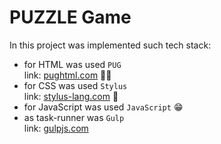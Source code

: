 PUZZLE Game
===

In this project was implemented such tech stack: 
- for HTML was used `PUG` <br> link: [pughtml.com](https://pughtml.com/) 😵‍💫
- for CSS was used `Stylus` <br> link: [stylus-lang.com](https://stylus-lang.com/) 🧐
- for JavaScript was used `JavaScript` 😁
- as task-runner was `Gulp` <br> link: [gulpjs.com](https://gulpjs.com/)